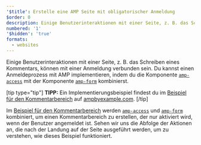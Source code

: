 ```yaml
---
'$title': Erstelle eine AMP Seite mit obligatorischer Anmeldung
$order: 0
description: Einige Benutzerinteraktionen mit einer Seite, z. B. das Schreiben eines Kommentars, können mit einer Anmeldung verbunden sein. Du kannst einen Anmeldeprozess …
numbered: '1'
'$hidden': 'true'
formats:
  - websites
---
```


Einige Benutzerinteraktionen mit einer Seite, z. B. das Schreiben eines Kommentars, können mit einer Anmeldung verbunden sein. Du kannst einen Anmeldeprozess mit AMP implementieren, indem du die Komponente [`amp-access`](../../../../documentation/components/reference/amp-access.md) mit der Komponente [`amp-form`](../../../../documentation/components/reference/amp-form.md) kombinierst.

[tip type="tip"] **TIPP:** Ein Implementierungsbeispiel findest du im [Beispiel für den Kommentarbereich](../../../../documentation/examples/documentation/Comment_Section.html) auf [ampbyexample.com](../../../../documentation/examples/index.html). [/tip]

Im [Beispiel für den Kommentarbereich](../../../../documentation/examples/documentation/Comment_Section.html) werden [`amp-access`](../../../../documentation/components/reference/amp-access.md) und [`amp-form`](../../../../documentation/components/reference/amp-form.md) kombiniert, um einen Kommentarbereich zu erstellen, der nur aktiviert wird, wenn der Benutzer angemeldet ist. Sehen wir uns die Abfolge der Aktionen an, die nach der Landung auf der Seite ausgeführt werden, um zu verstehen, wie dieses Beispiel funktioniert.
